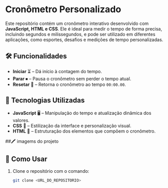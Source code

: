 # Cronômetro Personalizado

Este repositório contém um cronômetro interativo desenvolvido com **JavaScript, HTML e CSS**. Ele é ideal para medir o tempo de forma precisa, incluindo segundos e milissegundos, e pode ser utilizado em diferentes aplicações, como esportes, desafios e medições de tempo personalizadas.

## 🛠 Funcionalidades
- **Iniciar** ⏳ – Dá início à contagem do tempo.
- **Parar** ⏹ – Pausa o cronômetro sem perder o tempo atual.
- **Resetar** 🔄 – Retorna o cronômetro ao tempo `00:00.00`.

## 🚀 Tecnologias Utilizadas
- **JavaScript** 🖥 – Manipulação do tempo e atualização dinâmica dos valores.
- **CSS** 🎨 – Estilização da interface e personalização visual.
- **HTML** 📜 – Estruturação dos elementos que compõem o cronômetro.

##🖍 imagems do projeto

## 📌 Como Usar
1. Clone o repositório com o comando:
   ```bash
   git clone <URL_DO_REPOSITORIO>

   

